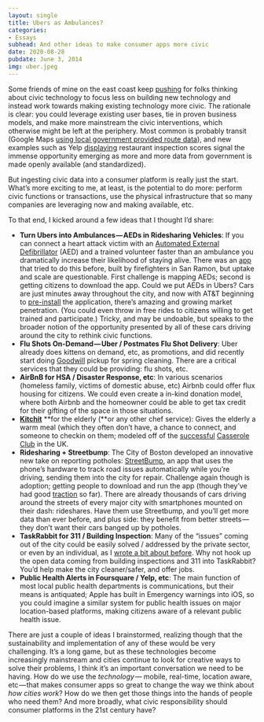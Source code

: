 ```yaml
---
layout: single
title: Ubers as Ambulances?
categories: 
- Essays
subhead: And other ideas to make consumer apps more civic
date: 2020-08-28
pubdate: June 3, 2014
img: uber.jpeg
---
```

Some friends of mine on the east coast keep [pushing](http://civic.mit.edu/blog/nickgrossman/beyond-civic-apps-making-all-apps-more-civic) for folks thinking about civic technology to focus less on building new technology and instead work towards making existing technology more civic. The rationale is clear: you could leverage existing user bases, tie in proven business models, and make more mainstream the civic interventions, which otherwise might be left at the periphery. Most common is probably transit (Google Maps [using local government provided route data](http://beyondtransparency.org/chapters/part-2/pioneering-open-data-standards-the-gtfs-story/)), and new examples such as Yelp [displaying](http://officialblog.yelp.com/2013/01/introducing-lives.html) restaurant inspection scores signal the immense opportunity emerging as more and more data from government is made openly available (and standardized).

But ingesting civic data into a consumer platform is really just the start. What’s more exciting to me, at least, is the potential to do more: perform civic functions or transactions, use the physical infrastructure that so many companies are leveraging now and making available, etc.

To that end, I kicked around a few ideas that I thought I’d share:

*   **Turn Ubers into Ambulances — AEDs in Ridesharing Vehicles**: If you can connect a heart attack victim with an [Automated External Defibrillator](http://en.wikipedia.org/wiki/Automated_external_defibrillator) (AED) and a trained volunteer faster than an ambulance you dramatically increase their likelihood of staying alive. There was an [app](http://firedepartment.mobi/) that tried to do this before, built by firefighters in San Ramon, but uptake and scale are questionable. First challenge is mapping AEDs; second is getting citizens to download the app. Could we put AEDs in Ubers? Cars are just minutes away throughout the city, and now with AT&T beginning to [pre-install](http://www.pcmag.com/article2/0,2817,2458678,00.asp) the application, there’s amazing and growing market penetration. (You could even throw in free rides to citizens willing to get trained and participate.) Tricky, and may be undoable, but speaks to the broader notion of the opportunity presented by all of these cars driving around the city to rethink civic functions.
*   **Flu Shots On-Demand — Uber / Postmates Flu Shot Delivery**: Uber already does kittens on demand, etc, as promotions, and did recently start doing [Goodwill](http://blog.uber.com/springcleaning) pickup for spring cleaning. There are a critical services that they could be providing: flu shots, etc.
*   **AirBnB for HSA / Disaster Response, etc**: In various scenarios (homeless family, victims of domestic abuse, etc) Airbnb could offer flux housing for citizens. We could even create a in-kind donation model, where both Airbnb and the homeowner could be able to get tax credit for their gifting of the space in those situations.
*   [**Kitchit**](http://kitchit.com/) **for the elderly (**or any other chef service): Gives the elderly a warm meal (which they often don’t have, a chance to connect, and someone to checkin on them; modeled off of the [successful](http://www.theguardian.com/social-care-network/2014/may/06/new-technology-transform-elder-care?CMP=twt_gu) [Casserole Club](https://www.casseroleclub.com/) in the UK.
*   **Ridesharing + Streetbump**: The City of Boston developed an innovative new take on reporting potholes: [StreetBump](http://www.cityofboston.gov/doit/apps/streetbump.asp), an app that uses the phone’s hardware to track road issues automatically while you’re driving, sending them into the city for repair. Challenge again though is adoption; getting people to download and run the app (though they’ve had good [traction](http://www.wired.com/2014/03/potholes-big-data-crowdsourcing-way-better-government/?sf24318027=1) so far). There are already thousands of cars driving around the streets of every major city with smartphones mounted on their dash: rideshares. Have them use Streetbump, and you’ll get more data than ever before, and plus side: they benefit from better streets — they don’t want their cars banged up by potholes.
*   **TaskRabbit for 311 / Building Inspection**: Many of the “issues” coming out of the city could be easily solved / addressed by the private sector, or even by an individual, as I [wrote a bit about before](https://medium.com/p/e1938f471485). Why not hook up the open data coming from building inspections and 311 into TaskRabbit? You’d help make the city cleaner/safer, and offer jobs.
*   **Public Health Alerts in Foursquare / Yelp, etc**: The main function of most local public health departments is communications, but their means is antiquated; Apple has built in Emergency warnings into iOS, so you could imagine a similar system for public health issues on major location-based platforms, making citizens aware of a relevant public health issue.

There are just a couple of ideas I brainstormed, realizing though that the sustainability and implementation of any of these would be very challenging. It’s a long game, but as these technologies become increasingly mainstream and cities continue to look for creative ways to solve their problems, I think it’s an important conversation we need to be having. How do we use the _technology —_ mobile, real-time, location aware, etc — that makes consumer apps so great to change the way we think about _how_ _cities work_? How do we then get those things into the hands of people who need them? And more broadly, what civic responsibility should consumer platforms in the 21st century have?